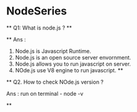# NodeSeries
** Q1: What is node.js ? **

**
 Ans : 
 
 1) Node.js is Javascript Runtime.
 2) Node.js  is an open source server envornment.
 3) Node.js allows you to run javascript on server.
 4) NOde.js use V8 engine to run javascript.
 **


**
Q2. How to check NOde.js version ?

Ans : run on terminal  -  node -v 

**